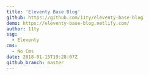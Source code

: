 ```yaml
---
title: 'Eleventy Base Blog'
github: https://github.com/11ty/eleventy-base-blog
demo: https://eleventy-base-blog.netlify.com/
author: 11ty
ssg:
  - Eleventy
cms:
  - No Cms
date: 2018-01-15T19:28:07Z
github_branch: master
---
```

